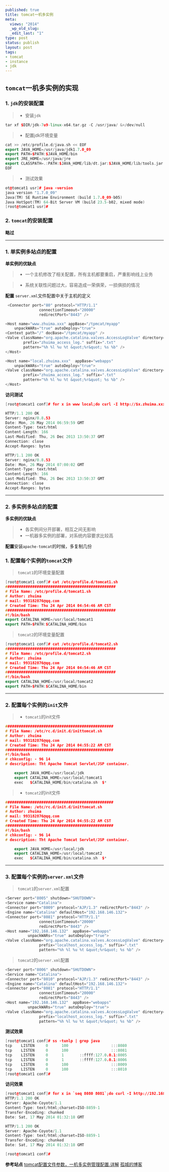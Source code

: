 ```yaml
--- 
published: true
title: tomcat一机多实例
meta: 
  views: "2014"
  _wp_old_slug: 
  _edit_last: "1"
type: post
status: publish
layout: post
tags: 
- tomcat
- instance
- jdk
---
```



## `tomcat`一机多实例的实现

### 1. `jdk`的安装配置

> - 安装`jdk`
``` cpp
tar xf $DIR/jdk-7u9-linux-x64.tar.gz -C /usr/java/ &>/dev/null
```

> - 配置jdk环境变量
``` cpp
cat >> /etc/profile.d/java.sh << EOF
export JAVA_HOME=/usr/java/jdk1.7.0_09
export PATH=$PATH:$JAVA_HOME/bin
export JRE_HOME=/usr/java/jre
export CLASSPATH=.:PATH:$JAVA_HOME/lib/dt.jar:$JAVA_HOME/lib/tools.jar
EOF
```


> -  测试效果
``` cpp
ot@tomcat1 usr]# java -version
java version "1.7.0_09"
Java(TM) SE Runtime Environment (build 1.7.0_09-b05)
Java HotSpot(TM) 64-Bit Server VM (build 23.5-b02, mixed mode)
[root@tomcat1 usr]# 
```

### 2. `tomcat`的安装配置

**略过**

------------------------------------

### 1. 单实例多站点的配置

**单实例的优缺点**
> - 一个主机修改了相关配置，所有主机都要重启，严重影响线上业务

> - 系统关联性问题过大，容易造成一荣俱荣，一损俱损的情况

**配置** `server.xml`文件配置中关于主机的定义

``` cpp
 <Connector port="80" protocol="HTTP/1.1"
               connectionTimeout="20000"
               redirectPort="8443" />

<Host name="www.zhuima.xxx" appBase="/tpmcat/myapp"
	unpackWARs="true" autoDeploy="true">
<Context path="/" docBase="/tpmcat/myapp" />
<Valve className="org.apache.catalina.valves.AccessLogValve" directory="logs"
        prefix="zhuima_access_log." suffix=".txt"
        pattern="%h %l %u %t &quot;%r&quot; %s %b" />
</Host>

<Host name="local.zhuima.xxx"  appBase="webapps"
	unpackWARs="true" autoDeploy="true">
<Valve className="org.apache.catalina.valves.AccessLogValve" directory="logs"
        prefix="zhuima_access_log." suffix=".txt"
        pattern="%h %l %u %t &quot;%r&quot; %s %b" />
</Host>

```

**访问测试**

``` cpp
[root@tomcat1 conf]# for x in www local;do curl -I http://$x.zhuima.xxx;done

HTTP/1.1 200 OK
Server: nginx/0.8.53
Date: Mon, 26 May 2014 06:59:59 GMT
Content-Type: text/html
Content-Length: 166
Last-Modified: Thu, 26 Dec 2013 13:50:37 GMT
Connection: close
Accept-Ranges: bytes

HTTP/1.1 200 OK
Server: nginx/0.8.53
Date: Mon, 26 May 2014 07:00:02 GMT
Content-Type: text/html
Content-Length: 166
Last-Modified: Thu, 26 Dec 2013 13:50:37 GMT
Connection: close
Accept-Ranges: bytes
```



------------------------------------------------

### 2. 多实例多站点的配置


**多实例的优缺点**

> - 各实例间分开部署，相互之间无影响
> - 一机器多实例的部署，对系统内容要求比较高

**配置**安装`apache-tomcat`的时候，多复制几份

### 1. 配置每个实例的`tomcat`文件

> `tomcat1`的环境变量配置

``` cpp
[root@tomcat1 conf]# cat /etc/profile.d/tomcat1.sh 
#################################################
# File Name: /etc/profile.d/tomcat1.sh
# Author: zhuima
# mail: 993182876@qq.com
# Created Time: Thu 24 Apr 2014 04:54:46 AM CST
#################################################
#!/bin/bash
export CATALINA_HOME=/usr/local/tomcat1
export PATH=$PATH:$CATALINA_HOME/bin
```
> `tomcat2`的环境变量配置

``` cpp
[root@tomcat1 conf]# cat /etc/profile.d/tomcat2.sh 
#################################################
# File Name: /etc/profile.d/tomcat2.sh
# Author: zhuima
# mail: 993182876@qq.com
# Created Time: Thu 24 Apr 2014 04:54:46 AM CST
#################################################
#!/bin/bash
export CATALINA_HOME=/usr/local/tomcat2
export PATH=$PATH:$CATALINA_HOME/bin
```
-------------------------------------------------

### 2. 配置每个实例的`init`文件

> - `tomcat1`的init文件

``` cpp
################################################
# File Name: /etc/rc.d/init.d/inittomcat.sh
# Author: zhuima
# mail: 993182876@qq.com
# Created Time: Thu 24 Apr 2014 04:55:22 AM CST
################################################
#!/bin/bash
# chkconfig: - 96 14
# description: Tht Apache Tomcat Servlet/JSP container.

    export JAVA_HOME=/usr/local/jdk
    export CATALINA_HOME=/usr/local/tomcat1
    exec   $CATALINA_HOME/bin/catalina.sh  $*
```

> - `tomcat2`的init文件

``` cpp
################################################
# File Name: /etc/rc.d/init.d/inittomcat.sh
# Author: zhuima
# mail: 993182876@qq.com
# Created Time: Thu 24 Apr 2014 04:55:22 AM CST
################################################
#!/bin/bash
# chkconfig: - 96 14
# description: Tht Apache Tomcat Servlet/JSP container.

    export JAVA_HOME=/usr/local/jdk
    export CATALINA_HOME=/usr/local/tomcat2
    exec   $CATALINA_HOME/bin/catalina.sh  $*
```

------------------------------------------------

### 3. 配置每个实例的`server.xml`文件


> `tomcat1`的`server.xml`配置

``` cpp
<Server port="8005" shutdown="SHUTDOWN">
<Service name="Catalina">
<Connector port="8009" protocol="AJP/1.3" redirectPort="8443" />
<Engine name="Catalina" defaultHost="192.168.146.132">
<Connector port="8081" protocol="HTTP/1.1"
               connectionTimeout="20000"
               redirectPort="8443" />
<Host name="192.168.146.132"  appBase="webapps"
		  unpackWARs="true" autoDeploy="true">
<Valve className="org.apache.catalina.valves.AccessLogValve" directory="logs"
               prefix="localhost_access_log." suffix=".txt"
               pattern="%h %l %u %t &quot;%r&quot; %s %b" />
```

> `tomcat2`的`server.xml`配置

``` cpp
<Server port="8006" shutdown="SHUTDOWN">
<Service name="Catalina">
<Connector port="8010" protocol="AJP/1.3" redirectPort="8443" />
<Engine name="Catalina" defaultHost="192.168.146.132">
<Connector port="8081" protocol="HTTP/1.1"
               connectionTimeout="20000"
               redirectPort="8443" />
<Host name="192.168.146.132"  appBase="webapps"
		  unpackWARs="true" autoDeploy="true">
<Valve className="org.apache.catalina.valves.AccessLogValve" directory="logs"
               prefix="localhost_access_log." suffix=".txt"
               pattern="%h %l %u %t &quot;%r&quot; %s %b" />
```

**测试效果**

``` cpp
[root@tomcat1 conf]# ss -tunlp | grep java
tcp    LISTEN     0      100                   :::8080                 :::*      users:(("java",1697,40))
tcp    LISTEN     0      100                   :::8081                 :::*      users:(("java",1727,40))
tcp    LISTEN     0      1       ::ffff:127.0.0.1:8005                 :::*      users:(("java",1697,51))
tcp    LISTEN     0      1       ::ffff:127.0.0.1:8006                 :::*      users:(("java",1727,51))
tcp    LISTEN     0      100                   :::8009                 :::*      users:(("java",1697,41))
tcp    LISTEN     0      100                   :::8010                 :::*      users:(("java",1727,41))
[root@tomcat1 conf]# 
```

**访问效果**

``` cpp
[root@tomcat1 conf]# for x in `seq 8080 8081`;do curl -I http://192.168.146.132:$x;done
HTTP/1.1 200 OK
Server: Apache-Coyote/1.1
Content-Type: text/html;charset=ISO-8859-1
Transfer-Encoding: chunked
Date: Sat, 17 May 2014 01:32:18 GMT

HTTP/1.1 200 OK
Server: Apache-Coyote/1.1
Content-Type: text/html;charset=ISO-8859-1
Transfer-Encoding: chunked
Date: Sat, 17 May 2014 01:32:18 GMT

[root@tomcat1 conf]# 
```


**参考站点**
[tomcat配置文件参数，一机多实例管理配置.详解](http://blog.coocla.org/224.html)
[孤城的博客](http://freeloda.blog.51cto.com/2033581/1299644)
